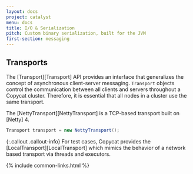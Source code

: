 ```yaml
---
layout: docs
project: catalyst
menu: docs
title: I/O & Serialization
pitch: Custom binary serialization, built for the JVM
first-section: messaging
---
```


## Transports

The [Transport][Transport] API provides an interface that generalizes the concept of asynchronous client-server messaging. `Transport` objects control the communication between all clients and servers throughout a Copycat cluster. Therefore, it is essential that all nodes in a cluster use the same transport.

The [NettyTransport][NettyTransport] is a TCP-based transport built on [Netty] 4.

```java
Transport transport = new NettyTransport();
```

{:.callout .callout-info}
For test cases, Copycat provides the [LocalTransport][LocalTransport] which mimics the behavior of a network based transport via threads and executors.

{% include common-links.html %}